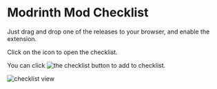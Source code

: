 # Modrinth Mod Checklist
 
Just drag and drop one of the releases to your browser, and enable the extension.

Click on the icon to open the checklist.

You can click ![the checklist button](https://user-images.githubusercontent.com/76622722/221495256-9511e1df-7309-424b-bfe6-ec2c653f69e2.png) to add to checklist.

![checklist view](https://user-images.githubusercontent.com/76622722/221495364-02fe9b23-4e50-4192-89b5-4ce8c7d15163.png)
